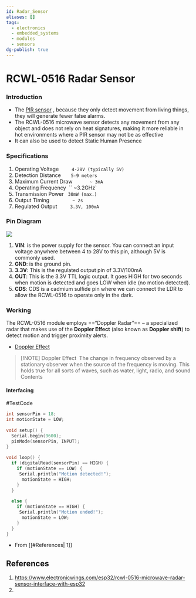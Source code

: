 ```yaml
---
id: Radar_Sensor
aliases: []
tags:
  - electronics
  - embedded_systems
  - modules
  - sensors
dg-publish: true
---
```

# RCWL-0516 Radar Sensor
### Introduction
- The [PIR sensor](https://lastminuteengineers.com/pir-sensor-arduino-tutorial/) , because they only detect movement from living things, they will generate fewer false alarms.
- The RCWL-0516 microwave sensor detects any movement from any object and does not rely on heat signatures, making it more reliable in hot environments where a PIR sensor may not be as effective
- It can also be used to detect Static Human Presence

### Specifications
1. Operating Voltage         `4-28V (typically 5V)`
2. Detection Distance       `5-9 meters`
3. Maximum Current Draw            `~ 3mA`
4. Operating Frequency  `` ~3.2GHz`
5. Transmission Power   `30mW (max.)`
6. Output Timing                `~ 2s`
7. Regulated Output         `3.3V, 100mA`

### Pin Diagram
![](https://www.electronicwings.com/storage/PlatformSection/TopicContent/497/description/RCWL-0516%20Pin%20Diagram.jpg)

1. **VIN**: is the power supply for the sensor. You can connect an input voltage anywhere between 4 to 28V to this pin, although 5V is commonly used.
2. **GND**: is the ground pin.
3. **3.3V**: This is the regulated output pin of 3.3V/100mA
4. **OUT**: This is the 3.3V TTL logic output. It goes HIGH for two seconds when motion is detected and goes LOW when idle (no motion detected).
5. **CDS**: CDS is a cadmium sulfide pin where we can connect the LDR to allow the RCWL-0516 to operate only in the dark.

### Working

The RCWL-0516 module employs ==“Doppler Radar”== – a specialized radar that makes use of the **Doppler Effect** (also known as **Doppler shift**) to detect motion and trigger proximity alerts.
- [Doppler Effect](Physics.md#Doppler%20Effect)

> [!NOTE] Doppler Effect
>  The change in frequency observed by a stationary observer when the source of the frequency is moving. This holds true for all sorts of waves, such as water, light, radio, and sound
> Contents

#### Interfacing
#TestCode 

```cpp
int sensorPin = 18;
int motionState = LOW;
 
void setup() {
  Serial.begin(9600);
  pinMode(sensorPin, INPUT);
}
 
void loop() {
  if (digitalRead(sensorPin) == HIGH) {
    if (motionState == LOW) {
     Serial.println("Motion detected!");
      motionState = HIGH;
    }
  }
 
  else {   
    if (motionState == HIGH) {
     Serial.println("Motion ended!");
      motionState = LOW;
    }
  }
}

```

- From [[#References| 1]]

## References
1. https://www.electronicwings.com/esp32/rcwl-0516-microwave-radar-sensor-interface-with-esp32
2. 